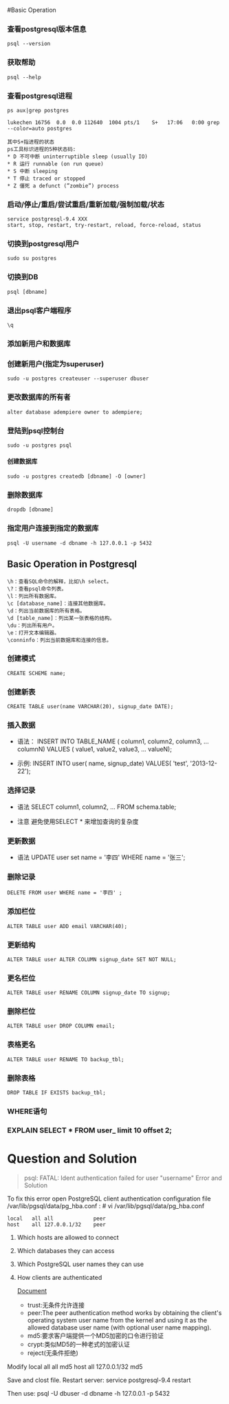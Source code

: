 #Basic Operation


### 查看postgresql版本信息
    psql --version

### 获取帮助
    psql --help

### 查看postgresql进程
    ps aux|grep postgres
`lukechen 16756  0.0  0.0 112640  1004 pts/1    S+   17:06   0:00 grep --color=auto postgres`

    其中S+指进程的状态
    ps工具标识进程的5种状态码:
    * D 不可中断 uninterruptible sleep (usually IO)
    * R 运行 runnable (on run queue)
    * S 中断 sleeping
    * T 停止 traced or stopped
    * Z 僵死 a defunct (”zombie”) process

### 启动/停止/重启/尝试重启/重新加载/强制加载/状态
    service postgresql-9.4 XXX
    start, stop, restart, try-restart, reload, force-reload, status

### 切换到postgresql用户
    sudo su postgres

### 切换到DB
    psql [dbname]

### 退出psql客户端程序
    \q

### 添加新用户和数据库

### 创建新用户(指定为superuser)
    sudo -u postgres createuser --superuser dbuser

### 更改数据库的所有者
    alter database adempiere owner to adempiere;

### 登陆到psql控制台
    sudo -u postgres psql

#### 创建数据库
    sudo -u postgres createdb [dbname] -O [owner]

### 删除数据库
    dropdb [dbname]

### 指定用户连接到指定的数据库
    psql -U username -d dbname -h 127.0.0.1 -p 5432

## Basic Operation in Postgresql
    \h：查看SQL命令的解释，比如\h select。
    \?：查看psql命令列表。
    \l：列出所有数据库。
    \c [database_name]：连接其他数据库。
    \d：列出当前数据库的所有表格。
    \d [table_name]：列出某一张表格的结构。
    \du：列出所有用户。
    \e：打开文本编辑器。
    \conninfo：列出当前数据库和连接的信息。
### 创建模式
    CREATE SCHEME name;

### 创建新表
    CREATE TABLE user(name VARCHAR(20), signup_date DATE);

### 插入数据

* 语法：
    INSERT INTO TABLE_NAME (
        column1,
        column2,
        column3,
        ...
        columnN)
    VALUES (
        value1,
        value2,
        value3,
        ...
        valueN);

* 示例:
    INSERT INTO user(
        name,
        signup_date)
    VALUES(
        'test',
        '2013-12-22');

### 选择记录
* 语法
    SELECT column1, column2, ...
    FROM schema.table;

* 注意
    避免使用SELECT * 来增加查询的复杂度

### 更新数据
* 语法
    UPDATE user set name = '李四' WHERE name = '张三';

### 删除记录
    DELETE FROM user WHERE name = '李四' ;

### 添加栏位
    ALTER TABLE user ADD email VARCHAR(40);

### 更新结构
    ALTER TABLE user ALTER COLUMN signup_date SET NOT NULL;

### 更名栏位
    ALTER TABLE user RENAME COLUMN signup_date TO signup;

### 删除栏位
    ALTER TABLE user DROP COLUMN email;

### 表格更名
    ALTER TABLE user RENAME TO backup_tbl;

### 删除表格
    DROP TABLE IF EXISTS backup_tbl;

### WHERE语句


### EXPLAIN SELECT * FROM user_ limit 10 offset 2;












# Question and Solution
> psql: FATAL: Ident authentication failed for user "username" Error and Solution

To fix this error open PostgreSQL client authentication configuration file /var/lib/pgsql/data/pg_hba.conf :
    # vi /var/lib/pgsql/data/pg_hba.conf

    local	all	all	            peer
    host	all	127.0.0.1/32	peer

1. Which hosts are allowed to connect
2. Which databases they can access
3. Which PostgreSQL user names they can use
4. How clients are authenticated

    [Document](https://www.postgresql.org/docs/9.1/static/auth-methods.html)

    * trust:无条件允许连接
    * peer:The peer authentication method works by obtaining the client's operating system user name from the kernel and using it as the allowed database user name (with optional user name mapping).
    * md5:要求客户端提供一个MD5加密的口令进行验证
    * crypt:类似MD5的一种老式的加密认证
    * reject(无条件拒绝)

Modify
    local	all	all	            md5
    host	all	127.0.0.1/32	md5

Save and clost file. Restart server:
    service postgresql-9.4 restart

Then use:
    psql -U dbuser -d dbname -h 127.0.0.1 -p 5432
